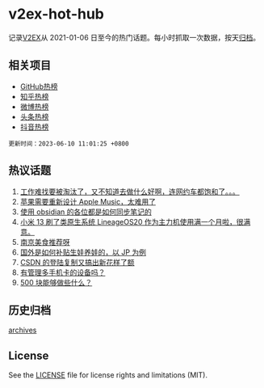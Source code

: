 # v2ex-hot-hub

 记录[V2EX](https://www.v2ex.com/)从 2021-01-06 日至今的热门话题。每小时抓取一次数据，按天[归档](archives)。
 
 ## 相关项目

- [GitHub热榜](https://github.com/it985/github-hot-hub)
- [知乎热榜](https://github.com/it985/zhihu-hot-hub)
- [微博热榜](https://github.com/it985/weibo-hot-hub)
- [头条热榜](https://github.com/it985/toutiao-hot-hub)
- [抖音热榜](https://github.com/it985/douyin-hot-hub)


 `更新时间：2023-06-10 11:01:25 +0800`

## 热议话题

1. [工作难找要被淘汰了，又不知道去做什么好啊，连网约车都饱和了。。。](https://www.v2ex.com/t/947259)
1. [苹果需要重新设计 Apple Music，太难用了](https://www.v2ex.com/t/947276)
1. [使用 obsidian 的各位都是如何同步笔记的](https://www.v2ex.com/t/947284)
1. [小米 13 刷了类原生系统 LineageOS20 作为主力机使用满一个月啦，很满意。](https://www.v2ex.com/t/947374)
1. [南京美食推荐呀](https://www.v2ex.com/t/947299)
1. [国外是如何补贴生娃养娃的，以 JP 为例](https://www.v2ex.com/t/947305)
1. [CSDN 的登陆复制又搞出新花样了额](https://www.v2ex.com/t/947362)
1. [有管理多手机卡的设备吗？](https://www.v2ex.com/t/947350)
1. [500 块能够做些什么？](https://www.v2ex.com/t/947291)

## 历史归档

[archives](archives)

## License

See the [LICENSE](LICENSE) file for license rights and limitations (MIT).
